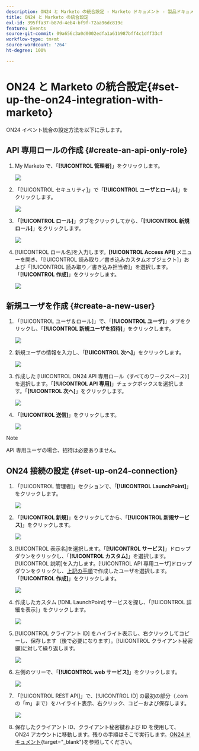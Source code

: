 ```yaml
---
description: ON24 と Marketo の統合設定 - Marketo ドキュメント - 製品ドキュメント
title: ON24 と Marketo の統合設定
exl-id: 395ffa37-b87d-4eb4-bf9f-72aa96dc819c
feature: Events
source-git-commit: 09a656c3a0d0002edfa1a61b987bff4c1dff33cf
workflow-type: tm+mt
source-wordcount: '264'
ht-degree: 100%

---
```


# ON24 と Marketo の統合設定{#set-up-the-on24-integration-with-marketo}

ON24 イベント統合の設定方法を以下に示します。

## API 専用ロールの作成 {#create-an-api-only-role}

1. My Marketo で、「**[!UICONTROL 管理者]**」をクリックします。

   ![](assets/set-up-the-on24-integration-with-marketo-1.png)

1. 「[!UICONTROL セキュリティ]」で「**[!UICONTROL ユーザとロール]**」をクリックします。

   ![](assets/set-up-the-on24-integration-with-marketo-2.png)

1. 「**[!UICONTROL ロール]**」タブをクリックしてから、「**[!UICONTROL 新規ロール]**」をクリックします。

   ![](assets/set-up-the-on24-integration-with-marketo-3.png)

1. [!UICONTROL ロール名]を入力します。**[!UICONTROL Access API]** メニューを開き、「[!UICONTROL 読み取り／書き込みカスタムオブジェクト]」および「[!UICONTROL 読み取り／書き込み担当者]」を選択します。「**[!UICONTROL 作成]**」をクリックします。

   ![](assets/set-up-the-on24-integration-with-marketo-4.png)

## 新規ユーザを作成 {#create-a-new-user}

1. 「[!UICONTROL ユーザ＆ロール]」で、「**[!UICONTROL ユーザ]**」タブをクリックし、「**[!UICONTROL 新規ユーザを招待]**」をクリックします。

   ![](assets/set-up-the-on24-integration-with-marketo-5.png)

1. 新規ユーザの情報を入力し、「**[!UICONTROL 次へ]**」をクリックします。

   ![](assets/set-up-the-on24-integration-with-marketo-6.png)

1. 作成した [!UICONTROL ON24 API 専用ロール（すべてのワークスペース）]を選択します。「**[!UICONTROL API 専用]**」チェックボックスを選択します。「**[!UICONTROL 次へ]**」をクリックします。

   ![](assets/set-up-the-on24-integration-with-marketo-7.png)

1. 「**[!UICONTROL 送信]**」をクリックします。

   ![](assets/set-up-the-on24-integration-with-marketo-8.png)

>[!NOTE]
>
>API 専用ユーザの場合、招待は必要ありません。

## ON24 接続の設定 {#set-up-on24-connection}

1. 「[!UICONTROL 管理者]」セクションで、「**[!UICONTROL LaunchPoint]**」をクリックします。

   ![](assets/set-up-the-on24-integration-with-marketo-9.png)

1. 「**[!UICONTROL 新規]**」をクリックしてから、「**[!UICONTROL 新規サービス]**」をクリックします。

   ![](assets/set-up-the-on24-integration-with-marketo-10.png)

1. [!UICONTROL 表示名]を選択します。「**[!UICONTROL サービス]**」ドロップダウンをクリックし、「**[!UICONTROL カスタム]**」を選択します。[!UICONTROL 説明]を入力します。[!UICONTROL API 専用ユーザ]ドロップダウンをクリックし、[上記の手順](#create-a-new-user)で作成したユーザを選択します。「**[!UICONTROL 作成]**」をクリックします。

   ![](assets/set-up-the-on24-integration-with-marketo-11.png)

1. 作成したカスタム [!DNL LaunchPoint] サービスを探し、「[!UICONTROL 詳細を表示]」をクリックします。

   ![](assets/set-up-the-on24-integration-with-marketo-12.png)

1. [!UICONTROL クライアント ID] をハイライト表示し、右クリックしてコピーし、保存します（後で必要になります）。[!UICONTROL クライアント秘密鍵]に対して繰り返します。

   ![](assets/set-up-the-on24-integration-with-marketo-13.png)

1. 左側のツリーで、「**[!UICONTROL web サービス]**」をクリックします。

   ![](assets/set-up-the-on24-integration-with-marketo-14.png)

1. 「[!UICONTROL REST API]」で、[!UICONTROL ID] の最初の部分（.com の「m」まで）をハイライト表示、右クリック、コピーおよび保存します。

   ![](assets/set-up-the-on24-integration-with-marketo-15.png)

1. 保存したクライアント ID、クライアント秘密鍵および ID を使用して、ON24 アカウントに移動します。残りの手順はそこで実行します。[ON24 ドキュメント](https://support.on24.com/hc/ja-jp/articles/21420762650523-Data-Integration-Setup-Instructions-When-Using-Marketo-Registration-Option-1){target="_blank"}を参照してください。
